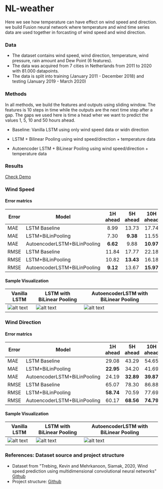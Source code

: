# NL-weather

Here we see how temperature can have effect on wind speed and direction. we build Fusion neural network where temperature and wind time series data are used together in forcasting of wind speed and wind direction. 

### Data

- The dataset contains wind speed, wind direction, temperature, wind pressure, rain amount and Dew Point (6 features). 
- The data was acquired from 7 cities in Netherlands from 2011 to 2020 with 81.000 datapoints. 
- The data is split into training (January 2011 - December 2018) and testing (January 2019 - March 2020)

### Methods
In all methods, we build the features and outputs using sliding window. The features is 10 steps in time while the outputs are the next time step after a gap. The gaps we used here is time a head wher we want to predict the values 1, 5, 10 and 50 hours ahead.  

- Baseline: Vanilla LSTM using only wind speed data or widn direction

- LSTM + Bilinear Pooling using wind speed/direction + temperature data

- Autoencoder LSTM + BiLinear Pooling using wind speed/direction + temperature data

### Results
[Check Demo](https://github.com/mhmdrdwn/NLweather/blob/main/demo.ipynb)

### Wind Speed

#### Error matrics

| Error | Model                        | 1H ahead | 5H ahead|10H ahead  |50H ahead    |
|-------| ---------------------------- |:--------:|:-------:|:---------:|:-----------:|
| MAE   | LSTM Baseline                |  8.99    |  13.73  |   17.74   |  18.91      |
| MAE   | LSTM+BiLinPooling            |  7.30    |**9.38** |   11.55   |  17.33      | 
| MAE   | AutoencoderLSTM+BiLinPooling | **6.62** |  9.88   | **10.97** |  **16.45**  |
| RMSE  | LSTM Baseline                | 11.84    |  17.77  |   22.18   |  24.19      |
| RMSE  | LSTM+BiLinPooling            | 10.82    |**13.43**|   16.18   |  22.81      |
| RMSE  | AutoencoderLSTM+BiLinPooling |  **9.12**|  13.67  | **15.97** |  **21.85**  |


#### Sample Visualization

| Vanilla LSTM  | LSTM with BiLinear Pooling | AutoencoderLSTM with BiLinear Pooling |
|---------------| ---------------------------|-------------------------------------- |
| ![alt text](https://github.com/mhmdrdwn/NLweather/blob/main/plots/lstm_speed.png) | ![alt text](https://github.com/mhmdrdwn/NLweather/blob/main/plots/lstm_bi_speed.png) | ![alt text](https://github.com/mhmdrdwn/NLweather/blob/main/plots/ae_bi_speed.png) |


### Wind Direction

#### Error matrics

| Error | Model                        | 1H ahead  | 5H ahead  |10H ahead  |50H ahead    |
|-------| ---------------------------- |:---------:|:---------:|:---------:|:-----------:|
| MAE   | LSTM Baseline                |  29.08    |  43.29    |   54.65   |  69.39      | 
| MAE   | LSTM+BiLinPooling            |  **22.95**|  34.20    |   41.69   |  65.93      | 
| MAE   | AutoencoderLSTM+BiLinPooling |  24.19    |**32.89**  | **39.87** | **65.72**   |
| RMSE  | LSTM Baseline                |  65.07    |  78.30    |   86.88   | **91.49**   |
| RMSE  | LSTM+BiLinPooling            |  **58.74**|  70.59    |   77.69   |  93.05      |
| RMSE  | AutoencoderLSTM+BiLinPooling |  60.17    |**68.56**  | **74.79** |    94.68    |


#### Sample Visualization

| Vanilla LSTM  | LSTM with BiLinear Pooling | AutoencoderLSTM with BiLinear Pooling |
|---------------| -------------------------- | ------------------------------------- |
| ![alt text](https://github.com/mhmdrdwn/NLweather/blob/main/plots/lstm_dir.png) | ![alt text](https://github.com/mhmdrdwn/NLweather/blob/main/plots/lstm_bi_dir.png) | ![alt text](https://github.com/mhmdrdwn/NLweather/blob/main/plots/ae_bi_dir.png) |


### References: Dataset source and project structure
- Dataset from "Trebing, Kevin and Mehrkanoon, Siamak, 2020, Wind speed prediction using multidimensional convolutional neural networks" [Github](https://github.com/HansBambel/multidim_conv)
- Project structure: [Github](https://github.com/ossez-com/python-project-structure-sample)

